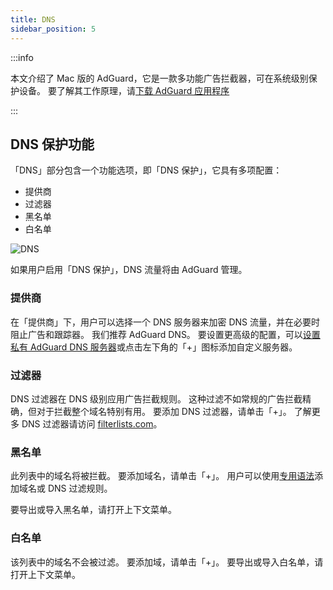 ```yaml
---
title: DNS
sidebar_position: 5
---
```


:::info

本文介绍了 Mac 版的 AdGuard，它是一款多功能广告拦截器，可在系统级别保护设备。 要了解其工作原理，请[下载 AdGuard 应用程序](https://agrd.io/download-kb-adblock)

:::

## DNS 保护功能

「DNS」部分包含一个功能选项，即「DNS 保护」，它具有多项配置：

- 提供商
- 过滤器
- 黑名单
- 白名单

![DNS](https://cdn.adtidy.org/content/kb/ad_blocker/mac/dns.png)

如果用户启用「DNS 保护」，DNS 流量将由 AdGuard 管理。

### 提供商

在「提供商」下，用户可以选择一个 DNS 服务器来加密 DNS 流量，并在必要时阻止广告和跟踪器。 我们推荐 AdGuard DNS。 要设置更高级的配置，可以[设置私有 AdGuard DNS 服务器](https://adguard-dns.io/welcome.html)或点击左下角的「+」图标添加自定义服务器。

### 过滤器

DNS 过滤器在 DNS 级别应用广告拦截规则。 这种过滤不如常规的广告拦截精确，但对于拦截整个域名特别有用。 要添加 DNS 过滤器，请单击「+」。 了解更多 DNS 过滤器请访问 [filterlists.com](https://filterlists.com/)。

### 黑名单

此列表中的域名将被拦截。 要添加域名，请单击「+」。 用户可以使用[专用语法](https://adguard-dns.io/kb/general/dns-filtering-syntax/)添加域名或 DNS 过滤规则。

要导出或导入黑名单，请打开上下文菜单。

### 白名单

该列表中的域名不会被过滤。 要添加域，请单击「+」。 要导出或导入白名单，请打开上下文菜单。
